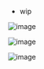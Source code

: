 * wip



![image](https://github.com/jamad/jamad.github.io/assets/949913/31bad4b1-6d26-4cae-a968-9fe2e2b1ba8f)

![image](https://github.com/jamad/jamad.github.io/assets/949913/642d8693-305c-41f1-b477-d2cab9da4981)


![image](https://github.com/jamad/jamad.github.io/assets/949913/fb40fda2-f80a-4a8a-9e11-d89b6dd3c47c)
